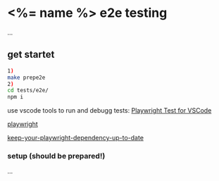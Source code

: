 # <%= name %> e2e testing
... 

## get startet
```bash
1) 
make prepe2e
2)
cd tests/e2e/ 
npm i 
```

use vscode tools to run and debugg tests: 
[Playwright Test for VSCode](https://marketplace.visualstudio.com/items?itemName=ms-playwright.playwright)

[playwright](https://playwright.dev/)

[keep-your-playwright-dependency-up-to-date](https://playwright.dev/docs/best-practices#keep-your-playwright-dependency-up-to-date)

### setup (should be prepared!)
...